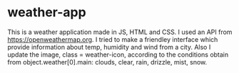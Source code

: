 # weather-app
This is a weather application made in JS, HTML and CSS. 
I used an API from https://openweathermap.org. I tried to make a friendley interface which provide information about temp, humidity and wind from a city.
Also I update the image, class = weather-icon, according to the conditions obtain from object.weather[0].main: clouds, clear, rain, drizzle, mist, snow.
